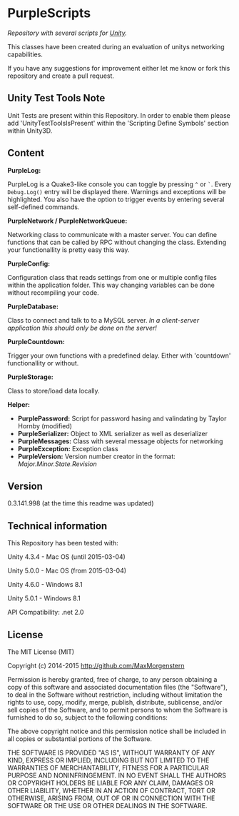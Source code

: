 PurpleScripts
=============

*Repository with several scripts for [Unity].*

This classes have been created during an evaluation of unitys networking capabilities.

If you have any suggestions for improvement either let me know or fork this repository and create a pull request.



Unity Test Tools Note
----
Unit Tests are present within this Repository.
In order to enable them please add 'UnityTestToolsIsPresent' within the 'Scripting Define Symbols' section within Unity3D.



Content
----

**PurpleLog:**

PurpleLog is a Quake3-like console you can toggle by pressing ```^``` or ``` ` ```.
Every ```Debug.Log()``` entry will be displayed there. Warnings and exceptions will be highlighted.
You also have the option to trigger events by entering several self-defined commands. 


**PurpleNetwork / PurpleNetworkQueue:**

Networking class to communicate with a master server.
You can define functions that can be called by RPC without changing the class. Extending your functionallity is pretty easy this way.


**PurpleConfig:**

Configuration class that reads settings from one or multiple config files within the application folder. This way changing variables can be done without recompiling your code.


**PurpleDatabase:**

Class to connect and talk to to a MySQL server.
*In a client-server application this should only be done on the server!*


**PurpleCountdown:**

Trigger your own functions with a predefined delay. Either with 'countdown' functionallity or without.


**PurpleStorage:**

Class to store/load data locally.


**Helper:**
 - **PurplePassword:** Script for password hasing and valindating by Taylor Hornby (modified)
 - **PurpleSerializer:** Object to XML serializer as well as deserializer
 - **PurpleMessages:** Class with several message objects for networking
 - **PurpleException:** Exception class
 - **PurpleVersion:** Version number creator in the format: *Major.Minor.State.Revision*



Version
----

0.3.141.998 (at the time this readme was updated)



Technical information
-----------

This Repository has been tested with:

Unity 4.3.4 - Mac OS (until 2015-03-04)

Unity 5.0.0 - Mac OS (from 2015-03-04)

Unity 4.6.0 - Windows 8.1

Unity 5.0.1 - Windows 8.1

API Compatibility: .net 2.0



License
----

The MIT License (MIT)

Copyright (c) 2014-2015 http://github.com/MaxMorgenstern

Permission is hereby granted, free of charge, to any person obtaining a copy
of this software and associated documentation files (the "Software"), to deal
in the Software without restriction, including without limitation the rights
to use, copy, modify, merge, publish, distribute, sublicense, and/or sell
copies of the Software, and to permit persons to whom the Software is
furnished to do so, subject to the following conditions:

The above copyright notice and this permission notice shall be included in all
copies or substantial portions of the Software.

THE SOFTWARE IS PROVIDED "AS IS", WITHOUT WARRANTY OF ANY KIND, EXPRESS OR
IMPLIED, INCLUDING BUT NOT LIMITED TO THE WARRANTIES OF MERCHANTABILITY,
FITNESS FOR A PARTICULAR PURPOSE AND NONINFRINGEMENT. IN NO EVENT SHALL THE
AUTHORS OR COPYRIGHT HOLDERS BE LIABLE FOR ANY CLAIM, DAMAGES OR OTHER
LIABILITY, WHETHER IN AN ACTION OF CONTRACT, TORT OR OTHERWISE, ARISING FROM,
OUT OF OR IN CONNECTION WITH THE SOFTWARE OR THE USE OR OTHER DEALINGS IN THE
SOFTWARE.



[Unity]:http://unity3d.com/
